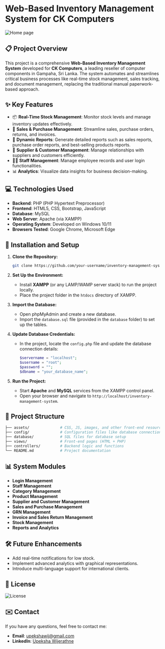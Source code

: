 # Web-Based Inventory Management System for CK Computers

![Home page](https://github.com/user-attachments/assets/41c462b2-84b4-4a4d-a6a9-9c469527c62a)

## 📋 Project Overview

This project is a comprehensive **Web-Based Inventory Management System** developed for **CK Computers**, a leading reseller of computer components in Gampaha, Sri Lanka. The system automates and streamlines critical business processes like real-time stock management, sales tracking, and document management, replacing the traditional manual paperwork-based approach.

## ✨ Key Features
- 📦 **Real-Time Stock Management**: Monitor stock levels and manage inventory updates effectively.
- 🛒 **Sales & Purchase Management**: Streamline sales, purchase orders, returns, and invoices.
- 🧾 **Dynamic Reports**: Generate detailed reports such as sales reports, purchase order reports, and best-selling products reports.
- 👥 **Supplier & Customer Management**: Manage relationships with suppliers and customers efficiently.
- 🧑‍💼 **Staff Management**: Manage employee records and user login functionalities.
- 📊 **Analytics**: Visualize data insights for business decision-making.
  
## 💻 Technologies Used
- **Backend**: PHP (PHP Hypertext Preprocessor)
- **Frontend**: HTML5, CSS, Bootstrap, JavaScript
- **Database**: MySQL
- **Web Server**: Apache (via XAMPP)
- **Operating System**: Developed on Windows 10/11
- **Browsers Tested**: Google Chrome, Microsoft Edge

## 🚀 Installation and Setup

1. **Clone the Repository:**
   ```bash
   git clone https://github.com/your-username/inventory-management-system.git
   ```
   
2. **Set Up the Environment:**
   - Install **XAMPP** (or any LAMP/WAMP server stack) to run the project locally.
   - Place the project folder in the `htdocs` directory of XAMPP.
   
3. **Import the Database:**
   - Open phpMyAdmin and create a new database.
   - Import the `database.sql` file (provided in the `database` folder) to set up the tables.
   
4. **Update Database Credentials:**
   - In the project, locate the `config.php` file and update the database connection details:
     ```php
     $servername = "localhost";
     $username = "root";
     $password = "";
     $dbname = "your_database_name";
     ```
   
5. **Run the Project:**
   - Start **Apache** and **MySQL** services from the XAMPP control panel.
   - Open your browser and navigate to `http://localhost/inventory-management-system`.

## 📂 Project Structure

```bash
├── assets/              # CSS, JS, images, and other front-end resources
├── config/              # Configuration files like database connections
├── database/            # SQL files for database setup
├── views/               # Front-end pages (HTML + PHP)
├── controllers/         # Backend logic and functions
└── README.md            # Project documentation
```

## 📊 System Modules
- **Login Management**
- **Staff Management**
- **Category Management**
- **Product Management**
- **Supplier and Customer Management**
- **Sales and Purchase Management**
- **GRN Management**
- **Invoice and Sales Return Management**
- **Stock Management**
- **Reports and Analytics**

## 🛠️ Future Enhancements
- Add real-time notifications for low stock.
- Implement advanced analytics with graphical representations.
- Introduce multi-language support for international clients.
  
## 📝 License

![License](https://img.shields.io/badge/License-CC%20BY--NC--ND%204.0-lightgrey)

## ✉️ Contact

If you have any questions, feel free to contact me:
- **Email**: upekshawij@gmail.com
- **LinkedIn**: [Upeksha Wijerathne](https://www.linkedin.com/in/sanduni-upeksha-wijerathne/)
